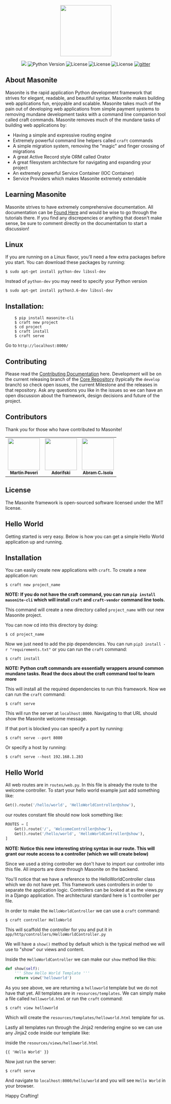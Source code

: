 
<p align="center">
<img src="https://i.imgur.com/rEXcoMn.png" width="160px"> 
</p>

<p align="center">

<img src="https://travis-ci.org/MasoniteFramework/masonite.svg?branch=master">
<img src="https://img.shields.io/badge/python-3.4+-blue.svg" alt="Python Version"> <img src="http://pepy.tech/badge/masonite?1" alt="License">  <img src="https://img.shields.io/github/license/MasoniteFramework/masonite.svg" alt="License"> 
<img src="https://coveralls.io/repos/github/MasoniteFramework/core/badge.svg?branch=master" alt="License">
<a href="https://gitter.im/masonite-framework/Lobby"><img src="https://img.shields.io/badge/gitter-join%20chat%20%E2%86%92-brightgreen.svg" alt="gitter"></a>

</p>

## About Masonite

Masonite is the rapid application Python development framework that strives for elegant, readable, and beautiful syntax. Masonite makes building web applications fun, enjoyable and scalable. Masonite takes much of the pain out of developing web applications from simple payment systems to removing mundane development tasks with a command line companion tool called craft commands. Masonite removes much of the mundane tasks of building web applications by:

* Having a simple and expressive routing engine
* Extremely powerful command line helpers called `craft` commands
* A simple migration system, removing the "magic" and finger crossing of migrations
* A great Active Record style ORM called Orator
* A great filesystem architecture for navigating and expanding your project
* An extremely powerful Service Container (IOC Container)
* Service Providers which makes Masonite extremely extendable

## Learning Masonite

Masonite strives to have extremely comprehensive documentation. All documentation can be [Found Here](https://masoniteframework.gitbooks.io/docs/content/) and would be wise to go through the tutorials there. If you find any discrepencies or anything that doesn't make sense, be sure to comment directly on the documentation to start a discussion!

## Linux

If you are running on a Linux flavor, you’ll need a few extra packages before you start. You can download these packages by running:

```
$ sudo apt-get install python-dev libssl-dev
```

Instead of `python-dev` you may need to specify your Python version

```
$ sudo apt-get install python3.6-dev libssl-dev
```

## Installation:

```
    $ pip install masonite-cli
    $ craft new project
    $ cd project
    $ craft install
    $ craft serve
```

Go to `http://localhost:8000/`

## Contributing

Please read the [Contributing Documentation](https://masoniteframework.gitbook.io/docs/prologue/contributing-guide) here. Development will be on the current releasing branch of the [Core Repository](https://github.com/MasoniteFramework/core) (typically the `develop` branch) so check open issues, the current Milestone and the releases in that repository. Ask any questions you like in the issues so we can have an open discussion about the framework, design decisions and future of the project.

## Contributors

Thank you for those who have contributed to Masonite!

<!-- ALL-CONTRIBUTORS-LIST:START - Do not remove or modify this section -->
<!-- prettier-ignore -->
| | | |
| :-------------: | :-------------: | :-------------: |
| [<img src="https://avatars.githubusercontent.com/u/6276555?v=3" width="100px;"/><br /><sub><b>Martín Peveri</b></sub>](https://github.com/mapeveri) | [<img src="https://avatars.githubusercontent.com/u/25895176?v=3" width="100px;"/><br /><sub><b>Adorifski</b></sub>](https://github.com/afdolriski) | [<img src="https://avatars.githubusercontent.com/u/1970073?v=3" width="100px;"/><br /><sub><b>Abram C. Isola</b></sub>](https://github.com/aisola) |

## License

The Masonite framework is open-sourced software licensed under the MIT license. 

## Hello World

Getting started is very easy. Below is how you can get a simple Hello World application up and running.

## Installation

You can easily create new applications with `craft`. To create a new application run:

    $ craft new project_name

**NOTE: If you do not have the craft command, you can run `pip install masonite-cli` which will install `craft` and `craft-vendor` command line tools.**

This command will create a new directory called `project_name` with our new Masonite project.

You can now cd into this directory by doing:

    $ cd project_name

Now we just need to add the pip dependencies. You can run `pip3 install -r "requirements.txt"` or you can run the `craft` command:

    $ craft install

**NOTE: Python craft commands are essentially wrappers around common mundane tasks. Read the docs about the craft command tool to learn more**

This will install all the required dependencies to run this framework. Now we can run the `craft` command:

    $ craft serve

This will run the server at `localhost:8000`. Navigating to that URL should show the Masonite welcome message. 

If that port is blocked you can specify a port by running:

    $ craft serve --port 8080

Or specify a host by running:

    $ craft serve --host 192.168.1.283

## Hello World

All web routes are in `routes/web.py`. In this file is already the route to the welcome controller. To start your hello world example just add something like:

```python
Get().route('/hello/world', 'HelloWorldController@show'),
```

our routes constant file should now look something like:

```python
ROUTES = [
    Get().route('/', 'WelcomeController@show'),
    Get().route('/hello/world', 'HelloWorldController@show'),
]
```

**NOTE: Notice this new interesting string syntax in our route. This will grant our route access to a controller (which we will create below)**

Since we used a string controller we don't have to import our controller into this file. All imports are done through Masonite on the backend.

You'll notice that we have a reference to the HelloWorldController class which we do not have yet. This framework uses controllers in order to separate the application logic. Controllers can be looked at as the views.py in a Django application. The architectural standard here is 1 controller per file.

In order to make the `HelloWorldController` we can use a `craft` command:

    $ craft controller HelloWorld

This will scaffold the controller for you and put it in `app/http/controllers/HelloWorldController.py`

We will have a `show()` method by default which is the typical method we will use to "show" our views and content.

Inside the `HelloWorldController` we can make our `show` method like this:

```python
def show(self):
    ''' Show Hello World Template '''
    return view('helloworld')
```

As you see above, we are returning a `helloworld` template but we do not have that yet. All templates are in `resources/templates`. We can simply make a file called `helloworld.html` or run the `craft` command:

    $ craft view helloworld

Which will create the `resources/templates/helloworld.html` template for us.

Lastly all templates run through the Jinja2 rendering engine so we can use any Jinja2 code inside our template like:

inside the `resources/views/helloworld.html`

```
{{ 'Hello World' }}
```

Now just run the server:

    $ craft serve

And navigate to `localhost:8000/hello/world` and you will see `Hello World` in your browser.

Happy Crafting!
